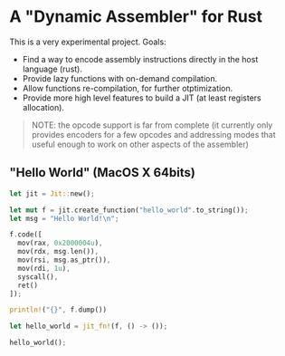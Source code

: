 # A "Dynamic Assembler" for Rust

This is a very experimental project. Goals:

- Find a way to encode assembly instructions directly in the host language (rust).
- Provide lazy functions with on-demand compilation.
- Allow functions re-compilation, for further otptimization.
- Provide more high level features to build a JIT (at least registers allocation).

> NOTE: the opcode support is far from complete (it currently only provides encoders for a few opcodes and addressing modes that useful enough to work on other aspects of the assembler) 

## "Hello World" (MacOS X 64bits) 

```rust
let jit = Jit::new();

let mut f = jit.create_function("hello_world".to_string());
let msg = "Hello World!\n";

f.code([
  mov(rax, 0x2000004u),
  mov(rdx, msg.len()),
  mov(rsi, msg.as_ptr()),
  mov(rdi, 1u),
  syscall(),
  ret()
]);

println!("{}", f.dump())

let hello_world = jit_fn!(f, () -> ());

hello_world();
```